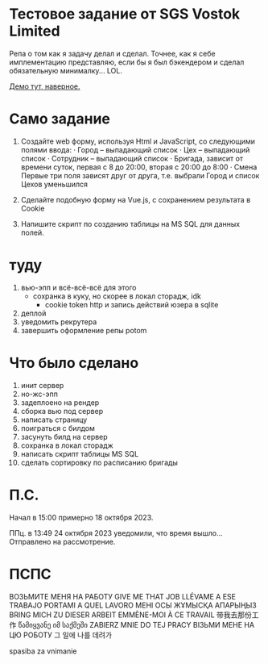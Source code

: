 # Тестовое задание от SGS Vostok Limited

Репа о том как я задачу делал и сделал. Точнее, как я себе имплементацию представляю, если бы я был бэкендером и сделал обязательную минималку...  LOL.

[Демо тут, наверное.](https://sgs-vostok-limited-test-task.onrender.com/)

# Само задание

1. Создайте web форму, используя Html и JavaScript, со следующими полями ввода: · Город – выпадающий список · Цех – выпадающий список · Сотрудник – выпадающий список · Бригада, зависит от времени суток, первая с 8 до 20:00, вторая с 20:00 до 8:00 · Смена Первые три поля зависят друг от друга, т.е. выбрали Город и список Цехов уменьшился 

1. Сделайте подобную форму на Vue.js, с сохранением результата в Cookie

1. Напишите скрипт по созданию таблицы на MS SQL для данных полей.


# туду

1. вью-эпп и всё-всё-всё для этого
    - сохранка в куку, но скорее в локал сторадж, idk
        - cookie token http и запись действий юзера в sqlite
1. деплой
1. уведомить рекрутера
1. завершить оформление репы potom

# Что было сделано

1. инит сервер
1. но-жс-эпп
1. задеплоено на рендер
1. сборка вью под сервер
1. написать страницу
1. поиграться с билдом
1. засунуть билд на сервер
1. сохранка в локал сторадж
1. написать скрипт таблицы MS SQL
1. сделать сортировку по расписанию бригады


# П.С.

Начал в 15:00 примерно 18 октября 2023.

ППц. в 13:49 24 октября 2023 уведомили, что время вышло... Отправлено на рассмотрение.

# ПСПС

ВОЗЬМИТЕ МЕНЯ НА РАБОТУ
GIVE ME THAT JOB
LLÉVAME A ESE TRABAJO
PORTAMI A QUEL LAVORO
МЕНІ ОСЫ ЖҰМЫСҚА АПАРЫҢЫЗ
BRING MICH ZU DIESER ARBEIT
EMMÈNE-MOI À CE TRAVAIL
带我去那份工作
წამიყვანე იმ საქმეში
ZABIERZ MNIE DO TEJ PRACY
ВІЗЬМИ МЕНЕ НА ЦЮ РОБОТУ
그 일에 나를 데려가

spasiba za vnimanie

